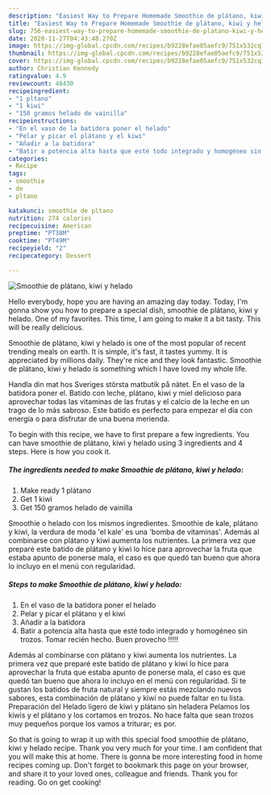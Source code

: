 ```yaml
---
description: "Easiest Way to Prepare Homemade Smoothie de plátano, kiwi y helado"
title: "Easiest Way to Prepare Homemade Smoothie de plátano, kiwi y helado"
slug: 756-easiest-way-to-prepare-homemade-smoothie-de-platano-kiwi-y-helado
date: 2020-11-27T04:43:48.270Z
image: https://img-global.cpcdn.com/recipes/b9228efae05aefc9/751x532cq70/smoothie-de-platano-kiwi-y-helado-foto-principal.jpg
thumbnail: https://img-global.cpcdn.com/recipes/b9228efae05aefc9/751x532cq70/smoothie-de-platano-kiwi-y-helado-foto-principal.jpg
cover: https://img-global.cpcdn.com/recipes/b9228efae05aefc9/751x532cq70/smoothie-de-platano-kiwi-y-helado-foto-principal.jpg
author: Christian Kennedy
ratingvalue: 4.9
reviewcount: 48430
recipeingredient:
- "1 pltano"
- "1 kiwi"
- "150 gramos helado de vainilla"
recipeinstructions:
- "En el vaso de la batidora poner el helado"
- "Pelar y picar el plátano y el kiwi"
- "Añadir a la batidora"
- "Batir a potencia alta hasta que esté todo integrado y homogéneo sin trozos. Tomar recién hecho. Buen provecho !!!!!"
categories:
- Recipe
tags:
- smoothie
- de
- pltano

katakunci: smoothie de pltano 
nutrition: 274 calories
recipecuisine: American
preptime: "PT38M"
cooktime: "PT49M"
recipeyield: "2"
recipecategory: Dessert

---
```



![Smoothie de plátano, kiwi y helado](https://img-global.cpcdn.com/recipes/b9228efae05aefc9/751x532cq70/smoothie-de-platano-kiwi-y-helado-foto-principal.jpg)

Hello everybody, hope you are having an amazing day today. Today, I'm gonna show you how to prepare a special dish, smoothie de plátano, kiwi y helado. One of my favorites. This time, I am going to make it a bit tasty. This will be really delicious.

Smoothie de plátano, kiwi y helado is one of the most popular of recent trending meals on earth. It is simple, it's fast, it tastes yummy. It is appreciated by millions daily. They're nice and they look fantastic. Smoothie de plátano, kiwi y helado is something which I have loved my whole life.

Handla din mat hos Sveriges största matbutik på nätet. En el vaso de la batidora poner el. Batido con leche, plátano, kiwi y miel delicioso para aprovechar todas las vitaminas de las frutas y el calcio de la leche en un trago de lo más sabroso. Este batido es perfecto para empezar el día con energía o para disfrutar de una buena merienda.


To begin with this recipe, we have to first prepare a few ingredients. You can have smoothie de plátano, kiwi y helado using 3 ingredients and 4 steps. Here is how you cook it.

<!--inarticleads1-->

##### The ingredients needed to make Smoothie de plátano, kiwi y helado:

1. Make ready 1 plátano
1. Get 1 kiwi
1. Get 150 gramos helado de vainilla


Smoothie o helado con los mismos ingredientes. Smoothie de kale, plátano y kiwi, la verdura de moda &#39;el kale&#39; es una &#39;bomba de vitaminas&#39;. Además al combinarse con plátano y kiwi aumenta los nutrientes. La primera vez que preparé este batido de plátano y kiwi lo hice para aprovechar la fruta que estaba apunto de ponerse mala, el caso es que quedó tan bueno que ahora lo incluyo en el menú con regularidad. 

<!--inarticleads2-->

##### Steps to make Smoothie de plátano, kiwi y helado:

1. En el vaso de la batidora poner el helado
1. Pelar y picar el plátano y el kiwi
1. Añadir a la batidora
1. Batir a potencia alta hasta que esté todo integrado y homogéneo sin trozos. Tomar recién hecho. Buen provecho !!!!!


Además al combinarse con plátano y kiwi aumenta los nutrientes. La primera vez que preparé este batido de plátano y kiwi lo hice para aprovechar la fruta que estaba apunto de ponerse mala, el caso es que quedó tan bueno que ahora lo incluyo en el menú con regularidad. Si te gustan los batidos de fruta natural y siempre estás mezclando nuevos sabores, esta combinación de plátano y kiwi no puede faltar en tu lista. Preparación del Helado ligero de kiwi y plátano sin heladera Pelamos los kiwis y el plátano y los cortamos en trozos. No hace falta que sean trozos muy pequeños porque los vamos a triturar; es por. 

So that is going to wrap it up with this special food smoothie de plátano, kiwi y helado recipe. Thank you very much for your time. I am confident that you will make this at home. There is gonna be more interesting food in home recipes coming up. Don't forget to bookmark this page on your browser, and share it to your loved ones, colleague and friends. Thank you for reading. Go on get cooking!
